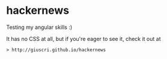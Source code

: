 # hackernews

Testing my angular skills :)

It has no CSS at all, but if you're eager
to see it, check it out at

    > http://giuscri.github.io/hackernews
